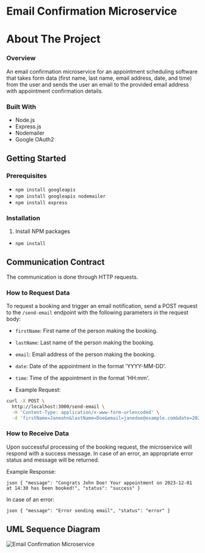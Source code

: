# Email Confirmation Microservice

# About The Project

### Overview
An email confirmation microservice for an appointment scheduling software that takes form data (first name, last name, email address, date, and time) from the user and sends the user an email to the provided email address with appointment confirmation details.

### Built With
   - Node.js
   - Express.js
   - Nodemailer
   - Google OAuth2

## Getting Started

### Prerequisites
- `npm install googleapis`
- `npm install googleapis nodemailer`
- `npm install express`

### Installation
1. Install NPM packages
- `npm install`

## Communication Contract

The communication is done through HTTP requests.

### How to Request Data
To request a booking and trigger an email notification, send a POST request to the `/send-email` endpoint with the following parameters in the request body:

- `firstName`: First name of the person making the booking.
- `lastName`: Last name of the person making the booking.
- `email`: Email address of the person making the booking.
- `date`: Date of the appointment in the format 'YYYY-MM-DD'.
- `time`: Time of the appointment in the format 'HH:mm'.

- Example Request:

```bash
curl -X POST \
  http://localhost:3000/send-email \
  -H 'Content-Type: application/x-www-form-urlencoded' \
  -d 'firstName=Janeohn&lastName=Doe&email=janedoe@example.com&date=2023-12-01&time=14:30'
```

### How to Receive Data
Upon successful processing of the booking request, the microservice will respond with a success message. In case of an error, an appropriate error status and message will be returned.

Example Response:

`json
{
  "message": "Congrats John Doe! Your appointment on 2023-12-01 at 14:30 has been booked!",
  "status": "success"
}`

In case of an error:

`json
{
  "message": "Error sending email",
  "status": "error"
}`

## UML Sequence Diagram

![Email Confirmation Microservice](https://github.com/camacluc/CS361-Project/assets/114314487/0944e148-f214-42d6-86eb-97ffdf1865c4)


